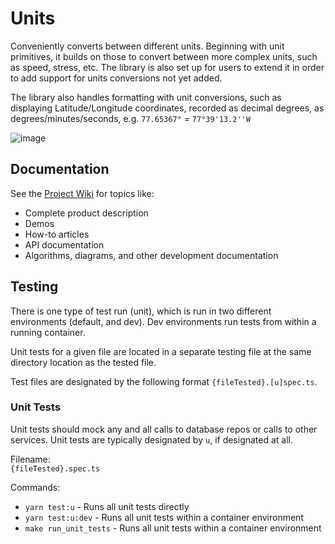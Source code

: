 # Units
Conveniently converts between different units. Beginning with unit primitives, it builds on those to convert between more complex units, such as speed, stress, etc. The library is also set up for users to extend it in order to add support for units conversions not yet added.

The library also handles formatting with unit conversions, such as displaying Latitude/Longitude coordinates, recorded as decimal degrees, as degrees/minutes/seconds, e.g. `77.65367°` = `77°39'13.2''W`

![image](https://github.com/MarkPThomas/mark.ly/assets/6684303/2a407114-5214-4330-bdad-1748cbc27b03)


## Documentation
See the [Project Wiki](https://markpthomas.github.io/wiki/Data-Structures_52658190.html) for topics like:
- Complete product description
- Demos
- How-to articles
- API documentation
- Algorithms, diagrams, and other development documentation

## Testing
There is one type of test run (unit), which is run in two different environments (default, and dev). Dev environments run tests from within a running container.

Unit tests for a given file are located in a separate testing file at the same directory location as the tested file.

Test files are designated by the following format `{fileTested}.[u]spec.ts`.

### Unit Tests
Unit tests should mock any and all calls to database repos or calls to other services. Unit tests are typically designated by `u`, if designated at all.

Filename: \
  `{fileTested}.spec.ts`

Commands:
* `yarn test:u`         - Runs all unit tests directly
* `yarn test:u:dev`     - Runs all unit tests within a container environment
* `make run_unit_tests` - Runs all unit tests within a container environment
